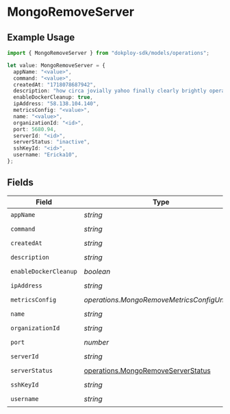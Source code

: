 # MongoRemoveServer

## Example Usage

```typescript
import { MongoRemoveServer } from "dokploy-sdk/models/operations";

let value: MongoRemoveServer = {
  appName: "<value>",
  command: "<value>",
  createdAt: "1718078687942",
  description: "how circa jovially yahoo finally clearly brightly operating",
  enableDockerCleanup: true,
  ipAddress: "58.138.104.140",
  metricsConfig: "<value>",
  name: "<value>",
  organizationId: "<id>",
  port: 5680.94,
  serverId: "<id>",
  serverStatus: "inactive",
  sshKeyId: "<id>",
  username: "Ericka10",
};
```

## Fields

| Field                                                                                    | Type                                                                                     | Required                                                                                 | Description                                                                              |
| ---------------------------------------------------------------------------------------- | ---------------------------------------------------------------------------------------- | ---------------------------------------------------------------------------------------- | ---------------------------------------------------------------------------------------- |
| `appName`                                                                                | *string*                                                                                 | :heavy_check_mark:                                                                       | N/A                                                                                      |
| `command`                                                                                | *string*                                                                                 | :heavy_check_mark:                                                                       | N/A                                                                                      |
| `createdAt`                                                                              | *string*                                                                                 | :heavy_check_mark:                                                                       | N/A                                                                                      |
| `description`                                                                            | *string*                                                                                 | :heavy_check_mark:                                                                       | N/A                                                                                      |
| `enableDockerCleanup`                                                                    | *boolean*                                                                                | :heavy_check_mark:                                                                       | N/A                                                                                      |
| `ipAddress`                                                                              | *string*                                                                                 | :heavy_check_mark:                                                                       | N/A                                                                                      |
| `metricsConfig`                                                                          | *operations.MongoRemoveMetricsConfigUnion2*                                              | :heavy_check_mark:                                                                       | N/A                                                                                      |
| `name`                                                                                   | *string*                                                                                 | :heavy_check_mark:                                                                       | N/A                                                                                      |
| `organizationId`                                                                         | *string*                                                                                 | :heavy_check_mark:                                                                       | N/A                                                                                      |
| `port`                                                                                   | *number*                                                                                 | :heavy_check_mark:                                                                       | N/A                                                                                      |
| `serverId`                                                                               | *string*                                                                                 | :heavy_check_mark:                                                                       | N/A                                                                                      |
| `serverStatus`                                                                           | [operations.MongoRemoveServerStatus](../../models/operations/mongoremoveserverstatus.md) | :heavy_check_mark:                                                                       | N/A                                                                                      |
| `sshKeyId`                                                                               | *string*                                                                                 | :heavy_check_mark:                                                                       | N/A                                                                                      |
| `username`                                                                               | *string*                                                                                 | :heavy_check_mark:                                                                       | N/A                                                                                      |